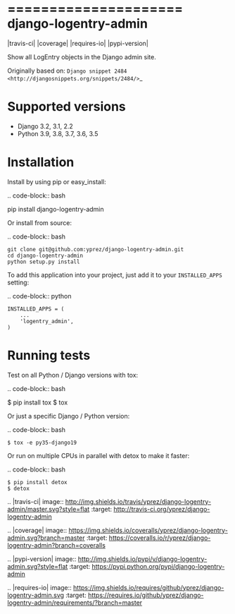 =====================
django-logentry-admin
=====================

|travis-ci| |coverage| |requires-io| |pypi-version|

Show all LogEntry objects in the Django admin site.

Originally based on: `Django snippet 2484 <http://djangosnippets.org/snippets/2484/>`_


Supported versions
==================

* Django 3.2, 3.1, 2.2
* Python 3.9, 3.8, 3.7, 3.6, 3.5


Installation
============

Install by using pip or easy_install:

.. code-block:: bash

  pip install django-logentry-admin

Or install from source:

.. code-block:: bash

    git clone git@github.com:yprez/django-logentry-admin.git
    cd django-logentry-admin
    python setup.py install

To add this application into your project, just add it to your ``INSTALLED_APPS`` setting:

.. code-block:: python

    INSTALLED_APPS = (
        ...
        'logentry_admin',
    )



Running tests
=============

Test on all Python / Django versions with tox:

.. code-block:: bash

   $ pip install tox
   $ tox

Or just a specific Django / Python version:

.. code-block:: bash

    $ tox -e py35-django19

Or run on multiple CPUs in parallel with detox to make it faster:

.. code-block:: bash

    $ pip install detox
    $ detox


.. |travis-ci| image:: http://img.shields.io/travis/yprez/django-logentry-admin/master.svg?style=flat
   :target: http://travis-ci.org/yprez/django-logentry-admin

.. |coverage| image:: https://img.shields.io/coveralls/yprez/django-logentry-admin.svg?branch=master
   :target: https://coveralls.io/r/yprez/django-logentry-admin?branch=coveralls

.. |pypi-version| image:: http://img.shields.io/pypi/v/django-logentry-admin.svg?style=flat
    :target: https://pypi.python.org/pypi/django-logentry-admin

.. |requires-io| image:: https://img.shields.io/requires/github/yprez/django-logentry-admin.svg
    :target: https://requires.io/github/yprez/django-logentry-admin/requirements/?branch=master
